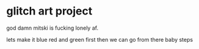 # glitch art project

god damn mitski is fucking lonely af.

lets make it blue red and green first then we can go from there baby steps
